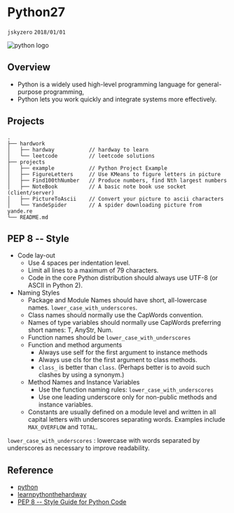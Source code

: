 # Python27
`jskyzero` `2018/01/01`

![python logo](https://www.python.org/static/community_logos/python-logo-generic.svg)


## Overview
+ Python is a widely used high-level programming language for general-purpose programming,
+ Python lets you work quickly and integrate systems more effectively.

## Projects
```
.
├── hardwork
│   ├── hardway           // hardway to learn
│   └── leetcode          // leetcode solutions
├── projects
│   ├── example           // Python Project Example
│   ├── FigureLetters     // Use KMeans to figure letters in picture
│   ├── Find100thNumber   // Produce numbers, find Nth largest numbers
│   ├── NoteBook          // A basic note book use socket (client/server)
│   ├── PictureToAscii    // Convert your picture to ascii characters
│   └── YandeSpider       // A spider downloading picture from yande.re
└── README.md
```

## PEP 8 -- Style
+ Code lay-out
  + Use 4 spaces per indentation level.
  + Limit all lines to a maximum of 79 characters.
  + Code in the core Python distribution should always use UTF-8 (or ASCII in Python 2).
+ Naming Styles
  + Package and Module Names should have short, all-lowercase names. `lower_case_with_underscores`.
  + Class names should normally use the CapWords convention.
  + Names of type variables should normally use CapWords preferring short names: T, AnyStr, Num.
  + Function names should be `lower_case_with_underscores`
  + Function and method arguments
    + Always use self for the first argument to instance methods
    + Always use cls for the first argument to class methods.
    + `class_` is better than `class`. (Perhaps better is to avoid such clashes by using a synonym.)
  + Method Names and Instance Variables
    + Use the function naming rules: `lower_case_with_underscores`
    + Use one leading underscore only for non-public methods and instance variables.
  + Constants are usually defined on a module level and written in all capital letters with underscores separating words. Examples include `MAX_OVERFLOW` and `TOTAL`.

`lower_case_with_underscores` : lowercase with words separated by underscores as necessary to improve readability.

## Reference
+ [python](https://www.python.org)
+ [learnpythonthehardway](https://learnpythonthehardway.org)
+ [PEP 8 -- Style Guide for Python Code](https://www.python.org/dev/peps/pep-0008/)
